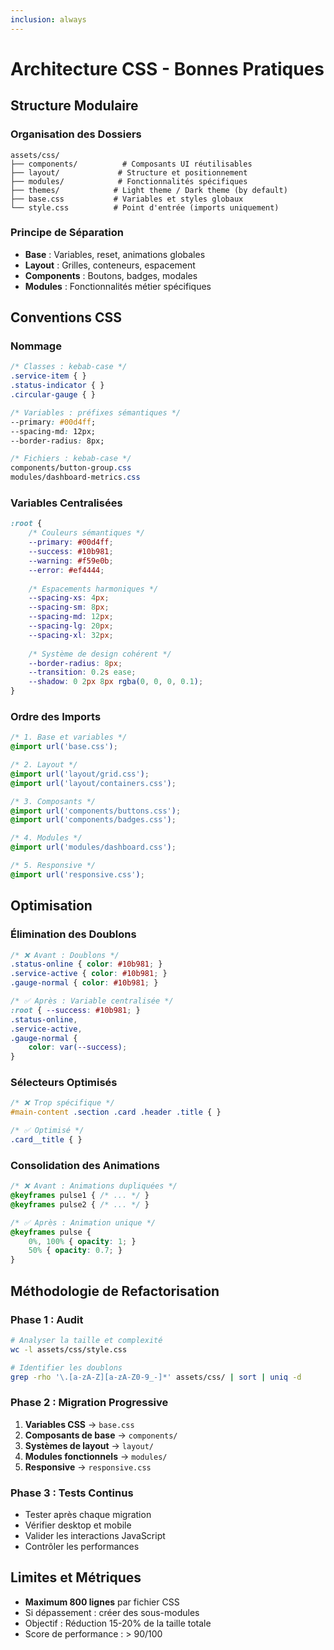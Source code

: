 ```yaml
---
inclusion: always
---
```


# Architecture CSS - Bonnes Pratiques

## Structure Modulaire

### Organisation des Dossiers
```
assets/css/
├── components/          # Composants UI réutilisables
├── layout/             # Structure et positionnement
├── modules/            # Fonctionnalités spécifiques
├── themes/            # Light theme / Dark theme (by default)
├── base.css           # Variables et styles globaux
└── style.css          # Point d'entrée (imports uniquement)
```

### Principe de Séparation
- **Base** : Variables, reset, animations globales
- **Layout** : Grilles, conteneurs, espacement
- **Components** : Boutons, badges, modales
- **Modules** : Fonctionnalités métier spécifiques

## Conventions CSS

### Nommage
```css
/* Classes : kebab-case */
.service-item { }
.status-indicator { }
.circular-gauge { }

/* Variables : préfixes sémantiques */
--primary: #00d4ff;
--spacing-md: 12px;
--border-radius: 8px;

/* Fichiers : kebab-case */
components/button-group.css
modules/dashboard-metrics.css
```

### Variables Centralisées
```css
:root {
    /* Couleurs sémantiques */
    --primary: #00d4ff;
    --success: #10b981;
    --warning: #f59e0b;
    --error: #ef4444;
    
    /* Espacements harmoniques */
    --spacing-xs: 4px;
    --spacing-sm: 8px;
    --spacing-md: 12px;
    --spacing-lg: 20px;
    --spacing-xl: 32px;
    
    /* Système de design cohérent */
    --border-radius: 8px;
    --transition: 0.2s ease;
    --shadow: 0 2px 8px rgba(0, 0, 0, 0.1);
}
```

### Ordre des Imports
```css
/* 1. Base et variables */
@import url('base.css');

/* 2. Layout */
@import url('layout/grid.css');
@import url('layout/containers.css');

/* 3. Composants */
@import url('components/buttons.css');
@import url('components/badges.css');

/* 4. Modules */
@import url('modules/dashboard.css');

/* 5. Responsive */
@import url('responsive.css');
```

## Optimisation

### Élimination des Doublons
```css
/* ❌ Avant : Doublons */
.status-online { color: #10b981; }
.service-active { color: #10b981; }
.gauge-normal { color: #10b981; }

/* ✅ Après : Variable centralisée */
:root { --success: #10b981; }
.status-online,
.service-active,
.gauge-normal {
    color: var(--success);
}
```

### Sélecteurs Optimisés
```css
/* ❌ Trop spécifique */
#main-content .section .card .header .title { }

/* ✅ Optimisé */
.card__title { }
```

### Consolidation des Animations
```css
/* ❌ Avant : Animations dupliquées */
@keyframes pulse1 { /* ... */ }
@keyframes pulse2 { /* ... */ }

/* ✅ Après : Animation unique */
@keyframes pulse {
    0%, 100% { opacity: 1; }
    50% { opacity: 0.7; }
}
```

## Méthodologie de Refactorisation

### Phase 1 : Audit
```bash
# Analyser la taille et complexité
wc -l assets/css/style.css

# Identifier les doublons
grep -rho '\.[a-zA-Z][a-zA-Z0-9_-]*' assets/css/ | sort | uniq -d
```

### Phase 2 : Migration Progressive
1. **Variables CSS** → `base.css`
2. **Composants de base** → `components/`
3. **Systèmes de layout** → `layout/`
4. **Modules fonctionnels** → `modules/`
5. **Responsive** → `responsive.css`

### Phase 3 : Tests Continus
- Tester après chaque migration
- Vérifier desktop et mobile
- Valider les interactions JavaScript
- Contrôler les performances

## Limites et Métriques

- **Maximum 800 lignes** par fichier CSS
- Si dépassement : créer des sous-modules
- Objectif : Réduction 15-20% de la taille totale
- Score de performance : > 90/100
